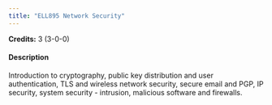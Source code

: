```yaml
---
title: "ELL895 Network Security"
---
```

**Credits:** 3 (3-0-0)

#### Description
Introduction to cryptography, public key distribution and user authentication, TLS and wireless network security, secure email and PGP, IP security, system security - intrusion, malicious software and firewalls.